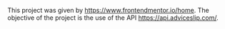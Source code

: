 This project was given by https://www.frontendmentor.io/home. The objective of the project is the use of the API https://api.adviceslip.com/. 
